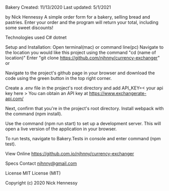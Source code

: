 

Bakery
Created: 11/13/2020 Last updated: 5/1/2021

by Nick Hennessy
A simple order form for a bakery, selling bread and pastries. Enter your order and the program will return your total, including some sweet discounts!

Technologies used
C#
dotnet

Setup and Installation:
Open terminal(mac) or command line(pc)
Navigate to the location you would like this project using the command "cd (name of location)"
Enter "git clone https://github.com/njhnny/currency-exchanger"
or

Navigate to the project's github page in your browser and download the code using the green button in the top right corner.

Create a .env file in the project's root directory and add API_KEY=< your api key here > You can obtain an API key at https://www.exchangerate-api.com/

Next, confirm that you're in the project's root directory. Install webpack with the command (npm install).

Use the command (npm run start) to set up a development server. This will open a live version of the application in your browser.

To run tests, navigate to Bakery.Tests in console and enter command (npm test).

View Online
https://github.com.io/njhnny/currency-exchanger

Specs
Contact
njhnny@gmail.com

License
MIT License (MIT)

Copyright (c) 2020 Nick Hennessy

